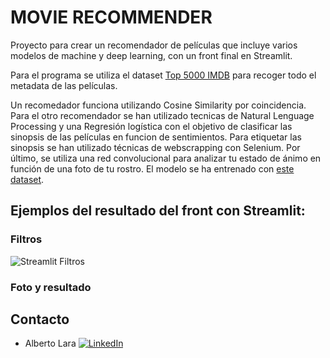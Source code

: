 # MOVIE RECOMMENDER

Proyecto para crear un recomendador de películas que incluye varios modelos de machine y deep learning, con un front final en Streamlit.

Para el programa se utiliza el dataset [Top 5000 IMDB](https://www.kaggle.com/tmdb/tmdb-movie-metadata) para recoger todo el metadata de las películas.

Un recomedador funciona utilizando Cosine Similarity por coincidencia.
Para el otro recomendador se han utilizado tecnicas de Natural Lenguage Processing y una Regresión logística con el objetivo de clasificar 
las sinopsis de las películas en funcion de sentimientos.
Para etiquetar las sinopsis se han utilizado técnicas de webscrapping con Selenium.
Por último, se utiliza una red convolucional para analizar tu estado de ánimo en función de una foto de tu rostro. 
El modelo se ha entrenado con [este dataset](https://www.kaggle.com/jonathanoheix/face-expression-recognition-dataset).

## Ejemplos del resultado del front con Streamlit:

### Filtros

![Streamlit Filtros](https://raw.githubusercontent.com/allarabuendia/movie_recommender/master/assets/Stream.PNG)

### Foto y resultado








## Contacto


* Alberto Lara
[![LinkedIn][logo_LinkedIn]](https://www.linkedin.com/in/alarab/)

[logo_LinkedIn]: https://static.licdn.com/scds/common/u/images/logos/favicons/v1/16x16/favicon.ico "LinkedIn"

